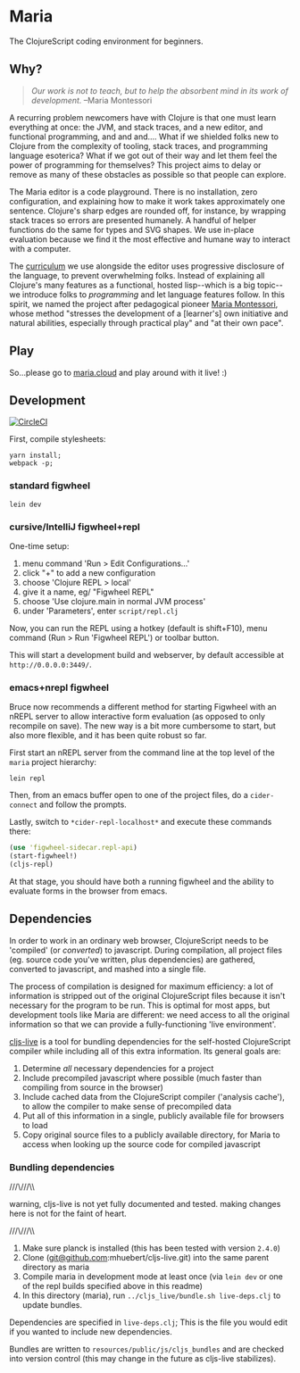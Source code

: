# Maria

The ClojureScript coding environment for beginners.


## Why?

>*Our work is not to teach, but to help the absorbent mind in its work of development.* –Maria Montessori

A recurring problem newcomers have with Clojure is that one must learn everything at once: the JVM, and stack traces, and a new editor, and functional programming, and and and.... What if we shielded folks new to Clojure from the complexity of tooling, stack traces, and programming language esoterica? What if we got out of their way and let them feel the power of programming for themselves? This project aims to delay or remove as many of these obstacles as possible so that people can explore.

The Maria editor is a code playground. There is no installation, zero configuration, and explaining how to make it work takes approximately one sentence. Clojure's sharp edges are rounded off, for instance, by wrapping stack traces so errors are presented humanely. A handful of helper functions do the same for types and SVG shapes. We use in-place evaluation because we find it the most effective and humane way to interact with a computer.

The [curriculum](https://github.com/mhuebert/maria/blob/master/doc/pedagogy.md) we use alongside the editor uses progressive disclosure of the language, to prevent overwhelming folks. Instead of explaining all Clojure's many features as a functional, hosted lisp--which is a big topic--we introduce folks to _programming_ and let language features follow. In this spirit, we named the project after pedagogical pioneer [Maria Montessori](https://www.wikiwand.com/en/Maria_Montessori), whose method "stresses the development of a [learner's] own initiative and natural abilities, especially through practical play" and "at their own pace".


## Play

So...please go to [maria.cloud](maria.cloud) and play around with it live! :)


## Development

[![CircleCI](https://circleci.com/gh/mhuebert/maria.svg?style=svg)](https://circleci.com/gh/mhuebert/maria)

First, compile stylesheets:

```
yarn install;
webpack -p;
```

### standard figwheel

``` shell
lein dev
```

### cursive/IntelliJ figwheel+repl

One-time setup:

1. menu command 'Run > Edit Configurations...'
2. click "+" to add a new configuration
3. choose 'Clojure REPL > local'
5. give it a name, eg/ "Figwheel REPL"
5. choose 'Use clojure.main in normal JVM process'
6. under 'Parameters', enter `script/repl.clj`

Now, you can run the REPL using a hotkey (default is shift+F10), menu command (Run > Run 'Figwheel REPL') or toolbar button.

This will start a development build and webserver, by default accessible at `http://0.0.0.0:3449/`.

### emacs+nrepl figwheel

Bruce now recommends a different method for starting Figwheel with an
nREPL server to allow interactive form evaluation (as opposed to only
recompile on save). The new way is a bit more cumbersome to start, but
also more flexible, and it has been quite robust so far.

First start an nREPL server from the command line at the top level of
the `maria` project hierarchy:

``` shell
lein repl
```

Then, from an emacs buffer open to one of the project files, do a
`cider-connect` and follow the prompts.

Lastly, switch to `*cider-repl-localhost*` and execute these commands
there:

``` clojure
(use 'figwheel-sidecar.repl-api)
(start-figwheel!)
(cljs-repl)
```

At that stage, you should have both a running figwheel and the ability
to evaluate forms in the browser from emacs.

## Dependencies

In order to work in an ordinary web browser, ClojureScript needs to be
'compiled' (or _converted_) to javascript. During compilation, all project
 files (eg. source code you've written, plus dependencies) are gathered,
 converted to javascript, and mashed into a single file.

 The process of compilation is designed for maximum efficiency: a lot of
 information is stripped out of the original ClojureScript files because it
 isn't necessary for the program to be run. This is optimal for most apps, but
 development tools like Maria are different: we need access to all the original
 information so that we can provide a fully-functioning 'live environment'.

[cljs-live](https://www.github.com/mhuebert/cljs-live) is a tool for bundling
dependencies for the self-hosted ClojureScript compiler while including all of this
extra information. Its general goals are:

1. Determine _all_ necessary dependencies for a project
2. Include precompiled javascript where possible (much faster than compiling
from source in the browser)
3. Include cached data from the ClojureScript compiler ('analysis cache'), to allow
 the compiler to make sense of precompiled data
4. Put all of this information in a single, publicly available file for browsers
 to load
5. Copy original source files to a publicly available directory, for Maria to access
 when looking up the source code for compiled javascript

### Bundling dependencies

///\\\///\\\

warning, cljs-live is not yet fully documented and tested. making changes here is not
for the faint of heart.

///\\\///\\\

 1. Make sure planck is installed (this has been tested with version `2.4.0`)
 2. Clone (git@github.com:mhuebert/cljs-live.git) into the same parent directory as maria
 3. Compile maria in development mode at least once (via `lein dev` or one of the
 repl builds specified above in this readme)
 4. In this directory (maria), run `../cljs_live/bundle.sh live-deps.clj` to update
 bundles.

 Dependencies are specified in `live-deps.clj`; This is the file you would edit if
 you wanted to include new dependencies.

 Bundles are written to `resources/public/js/cljs_bundles` and are checked into
 version control (this may change in the future as cljs-live stabilizes).
